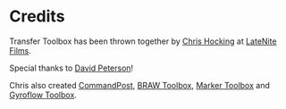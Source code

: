 # Credits

Transfer Toolbox has been thrown together by [Chris Hocking](https://github.com/latenitefilms) at [LateNite Films](https://latenitefilms.com).

Special thanks to [David Peterson](https://github.com/randomeizer)!

Chris also created [CommandPost](https://commandpost.io), [BRAW Toolbox](https://brawtoolbox.io), [Marker Toolbox](https://markertoolbox.io) and [Gyroflow Toolbox](https://gyroflowtoolbox.io).